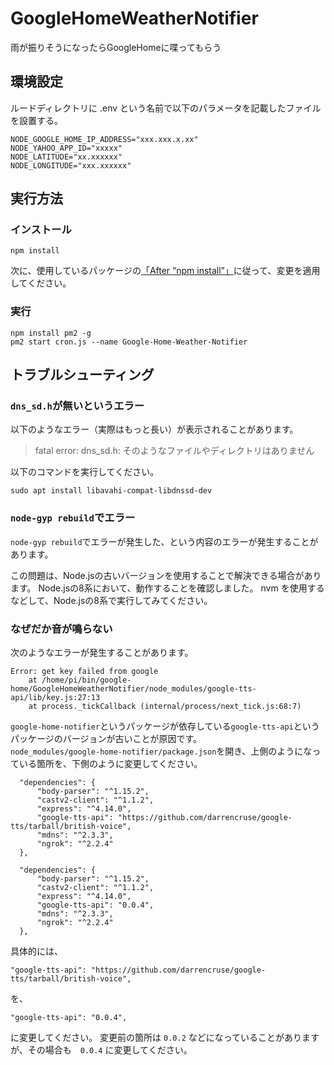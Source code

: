 # GoogleHomeWeatherNotifier
雨が振りそうになったらGoogleHomeに喋ってもらう

## 環境設定
ルードディレクトリに .env という名前で以下のパラメータを記載したファイルを設置する。
```
NODE_GOOGLE_HOME_IP_ADDRESS="xxx.xxx.x.xx"
NODE_YAHOO_APP_ID="xxxxx"
NODE_LATITUDE="xx.xxxxxx"
NODE_LONGITUDE="xxx.xxxxxx"
```

## 実行方法

### インストール
```
npm install
```
次に、使用しているパッケージの[「After “npm install”」](https://github.com/noelportugal/google-home-notifier#after-npm-install)に従って、変更を適用してください。

### 実行
```
npm install pm2 -g
pm2 start cron.js --name Google-Home-Weather-Notifier
```

## トラブルシューティング

### `dns_sd.h`が無いというエラー
以下のようなエラー（実際はもっと長い）が表示されることがあります。
> fatal error: dns_sd.h: そのようなファイルやディレクトリはありません

以下のコマンドを実行してください。
```
sudo apt install libavahi-compat-libdnssd-dev 
```

### `node-gyp rebuild`でエラー
`node-gyp rebuild`でエラーが発生した、という内容のエラーが発生することがあります。

この問題は、Node.jsの古いバージョンを使用することで解決できる場合があります。
Node.jsの8系において、動作することを確認しました。
nvm を使用するなどして、Node.jsの8系で実行してみてください。

### なぜだか音が鳴らない
次のようなエラーが発生することがあります。

```
Error: get key failed from google
    at /home/pi/bin/google-home/GoogleHomeWeatherNotifier/node_modules/google-tts-api/lib/key.js:27:13
    at process._tickCallback (internal/process/next_tick.js:68:7)
```

`google-home-notifier`というパッケージが依存している`google-tts-api`というパッケージのバージョンが古いことが原因です。  
`node_modules/google-home-notifier/package.json`を開き、上側のようになっている箇所を、下側のように変更してください。

```
  "dependencies": {
      "body-parser": "^1.15.2",
      "castv2-client": "^1.1.2",
      "express": "^4.14.0",
      "google-tts-api": "https://github.com/darrencruse/google-tts/tarball/british-voice",
      "mdns": "^2.3.3",
      "ngrok": "^2.2.4"
  },
```

```
  "dependencies": {
      "body-parser": "^1.15.2",
      "castv2-client": "^1.1.2",
      "express": "^4.14.0",
      "google-tts-api": "0.0.4",
      "mdns": "^2.3.3",
      "ngrok": "^2.2.4"
  },
```


具体的には、
```
"google-tts-api": "https://github.com/darrencruse/google-tts/tarball/british-voice",
```
を、
```
"google-tts-api": "0.0.4",
```
に変更してください。
変更前の箇所は `0.0.2` などになっていることがありますが、その場合も　`0.0.4` に変更してください。
